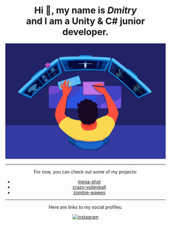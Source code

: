 <h1 align="center"> Hi 👋, my name is <em> Dmitry</em>
<br />
and I am a Unity & C# junior developer.</h1>
<div align = "center">
<p><img src = "github-header-image.jpg"></p>
<hr>
<p>For now, you can check out some of my projects:</p>
<ul>
<li><a href = "https://github.com/marinin97/mega-shot">mega-shot</a></li>
<li><a href = "https://github.com/marinin97/crazy-volleyball">crazy-volleyball</a></li>
<li><a href = "https://github.com/marinin97/zombie-wawes">zombie-wawes</a></li>
</ul>

<hr>
<div align = "center">
<p>Here are links to my social profiles:</p>

<span><a href=https://www.instagram.com/_hey_now_how_/><img src='https://upload.wikimedia.org/wikipedia/commons/e/e7/Instagram_logo_2016.svg' alt='instagram' height='40'></a></span>
</div>
